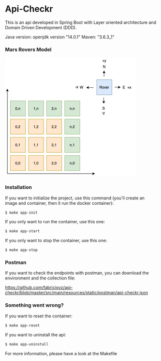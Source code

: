 # Api-Checkr

This is an api developed in Spring Boot with Layer oriented architecture and Domain Driven Development (DDD).

Java version: openjdk version "14.0.1"
Maven: "3.6.3_1"

### Mars Rovers Model

![alt text](https://github.com/fabriciovz/api-checkr/blob/master/src/main/resources/static/imgs/rover.jpg?raw=true)

### Installation

If you want to initialize the project, use this command (you'll create an image and container, then it run the docker container):
```sh
$ make app-init
```

If you only want to run the container, use this one:
```sh
$ make app-start
```

If you only want to stop the container, use this one:
```sh
$ make app-stop
```

### Postman

If you want to check the endpoints with postman, you can download the environment and the collection file:

https://github.com/fabriciovz/api-checkr/blob/master/src/main/resources/static/postman/api-checkr.json

### Something went wrong?

If you want to reset the container:
```sh
$ make app-reset
```

If you want to uninstall the api:
```sh
$ make app-uninstall
```

For more information, please have a look at the Makefile